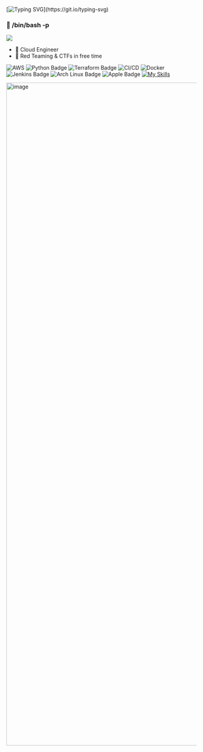 [![Typing SVG](https://readme-typing-svg.demolab.com?font=Fira+Code&pause=1000&color=F7224B&random=false&width=435&lines=Hey+What's+Poping?)](https://git.io/typing-svg)

### 👋 /bin/bash -p

![](https://komarev.com/ghpvc/?username=Rajchowdhury420&label=PROFILE+VIEWS)

<!-- … [![Spotify](https://novatorem.rajchowdhury420.vercel.app//api/spotify)](https://open.spotify.com/user/nenedo6969trydfada1qiw864) -->

-  🔭 Cloud Engineer
-  🌱 Red Teaming & CTFs in free time
  
![AWS](https://img.shields.io/badge/-AWS-000?&logo=Amazon-AWS&logoColor=fff)
![Python Badge](https://img.shields.io/badge/Python-3776AB?logo=python&logoColor=fff)
![Terraform Badge](https://img.shields.io/badge/Terraform-844FBA?logo=terraform&logoColor=fff)
![CI/CD](https://img.shields.io/badge/-CI%2FCD-000?&logo=CircleCI&logoColor=fff)
![Docker](https://img.shields.io/badge/-Docker-000?&logo=Docker)
![Jenkins Badge](https://img.shields.io/badge/Jenkins-D24939?logo=jenkins&logoColor=fff)
![Arch Linux Badge](https://img.shields.io/badge/Arch%20Linux-1793D1?logo=archlinux&logoColor=fff)
![Apple Badge](https://img.shields.io/badge/Apple-000?logo=apple&logoColor=fff)
[![My Skills](https://skillicons.dev/icons?i=arch,firebase,docker)](https://skillicons.dev)

<img width="1749" alt="image" src="https://github.com/Rajchowdhury420/Rajchowdhury420/assets/30806882/66c0fd47-56d6-419b-bd50-ec47bfb065a3">

  



